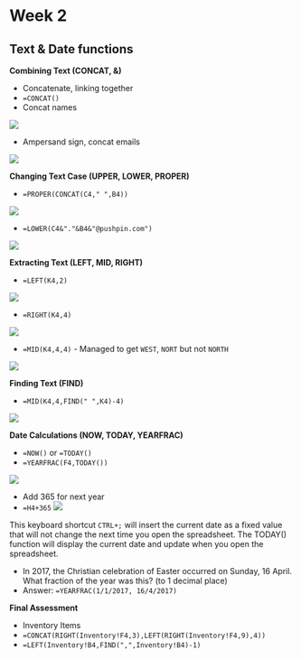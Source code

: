 # Week 2
## Text & Date functions

**Combining Text (CONCAT, &)**
* Concatenate, linking together
* `=CONCAT()`
* Concat names

![](screenshot/concat-names.gif)

* Ampersand sign, concat emails

![](screenshot/concat-emails.gif)

**Changing Text Case (UPPER, LOWER, PROPER)**
* `=PROPER(CONCAT(C4," ",B4))`

![](screenshot/proper-function.gif)

* `=LOWER(C4&"."&B4&"@pushpin.com")`

![](screenshot/lower-function.gif)

**Extracting Text (LEFT, MID, RIGHT)**
* `=LEFT(K4,2)`

![](screenshot/left-function.gif)

* `=RIGHT(K4,4)`

![](screenshot/right-function.gif)

* `=MID(K4,4,4)` - Managed to get `WEST`, `NORT` but not `NORTH`

![](screenshot/middle-function.gif)

**Finding Text (FIND)**
* `=MID(K4,4,FIND(" ",K4)-4)`

![](screenshot/find-function.gif)

**Date Calculations (NOW, TODAY, YEARFRAC)**
* `=NOW()` or `=TODAY()`
* `=YEARFRAC(F4,TODAY())`

![](screenshot/yearfrac-function.gif)

* Add 365 for next year
* `=H4+365`
![](screenshot/next-year.gif)

This keyboard shortcut `CTRL+;` will insert the current date as a fixed value that will not change the next time you open the spreadsheet. The TODAY() function will display the current date and update when you open the spreadsheet.
* In 2017, the Christian celebration of Easter occurred on Sunday, 16 April. What fraction of the year was this? (to 1 decimal place)
* Answer: `=YEARFRAC(1/1/2017, 16/4/2017)`

**Final Assessment**
* Inventory Items
* `=CONCAT(RIGHT(Inventory!F4,3),LEFT(RIGHT(Inventory!F4,9),4))`
* `=LEFT(Inventory!B4,FIND(",",Inventory!B4)-1)`